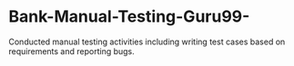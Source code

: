 # Bank-Manual-Testing-Guru99-
Conducted manual testing activities including writing test cases based on requirements and reporting bugs.
